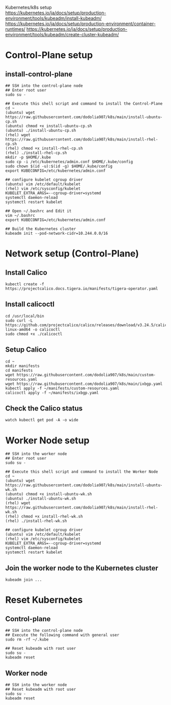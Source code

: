Kubernetes/k8s setup  
https://kubernetes.io/ja/docs/setup/production-environment/tools/kubeadm/install-kubeadm/
https://kubernetes.io/ja/docs/setup/production-environment/container-runtimes/
https://kubernetes.io/ja/docs/setup/production-environment/tools/kubeadm/create-cluster-kubeadm/
# Control-Plane setup  
## install-control-plane  
```
## SSH into the control-plane node  
## Enter root user  
sudo su -

## Execute this shell script and command to install the Control-Plane
cd ~
(ubuntu) wget https://raw.githubusercontent.com/dodolia907/k8s/main/install-ubuntu-cp.sh
(ubuntu) chmod +x install-ubuntu-cp.sh
(ubuntu) ./install-ubuntu-cp.sh  
(rhel) wget https://raw.githubusercontent.com/dodolia907/k8s/main/install-rhel-cp.sh
(rhel) chmod +x install-rhel-cp.sh  
(rhel) ./install-rhel-cp.sh
mkdir -p $HOME/.kube
sudo cp -i /etc/kubernetes/admin.conf $HOME/.kube/config
sudo chown $(id -u):$(id -g) $HOME/.kube/config
export KUBECONFIG=/etc/kubernetes/admin.conf  

## configure kubelet cgroup driver
(ubuntu) vim /etc/default/kubelet
(rhel) vim /etc/sysconfig/kubelet
KUBELET_EXTRA_ARGS=--cgroup-driver=systemd
systemctl daemon-reload
systemctl restart kubelet

## Open ~/.bashrc and Edit it
vim ~/.bashrc  
export KUBECONFIG=/etc/kubernetes/admin.conf

## Build the Kubernetes cluster
kubeadm init --pod-network-cidr=10.244.0.0/16
```

# Network setup (Control-Plane)  
## Install Calico
```  
kubectl create -f https://projectcalico.docs.tigera.io/manifests/tigera-operator.yaml
```
## Install calicoctl
```
cd /usr/local/bin
sudo curl -L https://github.com/projectcalico/calico/releases/download/v3.24.5/calicoctl-linux-amd64 -o calicoctl
sudo chmod +x ./calicoctl
```

## Setup Calico
```
cd ~
mkdir manifests
cd manifests
wget https://raw.githubusercontent.com/dodolia907/k8s/main/custom-resources.yaml
wget https://raw.githubusercontent.com/dodolia907/k8s/main/ixbgp.yaml
kubectl apply -f ~/manifests/custom-resources.yaml
calicoctl apply -f ~/manifests/ixbgp.yaml
```

## Check the Calico status
```
watch kubectl get pod -A -o wide
```

# Worker Node setup
```
## SSH into the worker node
## Enter root user
sudo su -

## Execute this shell script and command to install the Worker Node
cd ~
(ubuntu) wget https://raw.githubusercontent.com/dodolia907/k8s/main/install-ubuntu-wk.sh
(ubuntu) chmod +x install-ubuntu-wk.sh
(ubuntu) ./install-ubuntu-wk.sh
(rhel) wget https://raw.githubusercontent.com/dodolia907/k8s/main/install-rhel-wk.sh
(rhel) chmod +x install-rhel-wk.sh
(rhel) ./install-rhel-wk.sh  

## configure kubelet cgroup driver
(ubuntu) vim /etc/default/kubelet
(rhel) vim /etc/sysconfig/kubelet
KUBELET_EXTRA_ARGS=--cgroup-driver=systemd
systemctl daemon-reload
systemctl restart kubelet
```

## Join the worker node to the Kubernetes cluster
```
kubeadm join ...
```

# Reset Kubernetes
## Control-plane
```
## SSH into the control-plane node
## Execute the following command with general user
sudo rm -rf ~/.kube

## Reset kubeadm with root user
sudo su -
kubeadm reset
```

## Worker node
```
## SSH into the worker node
## Reset kubeadm with root user
sudo su -
kubeadm reset
```
